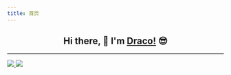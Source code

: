 ```yaml
---
title: 首页
---
```


<h2 align="center">Hi there, 👋 I'm <a href="https://github.com/draco-china">Draco!</a> 😎</h2>

---

<div>
  <a href="/" align="left">
    <img src="https://github-readme-stats.vercel.app/api/top-langs/?username=draco-china&text_color=586069&layout=compact&hide_border=true&bg_color=fff&title_color=0366d6&count_private=true&include_all_commits=true" />
  </a>

  <a href="/" align="right">
    <img src="https://github-readme-stats.vercel.app/api?username=draco-china&count_private=true&show_icons=true&icon_color=222&title_color=0366d6&text_color=586069&bg_color=fff&hide=issues&hide_border=true&include_all_commits=true" />
  </a>
</div>
